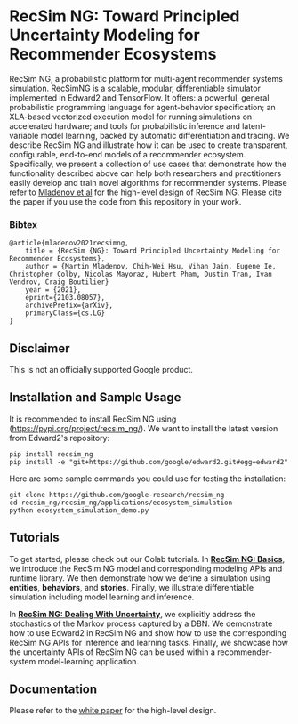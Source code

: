 # RecSim NG: Toward Principled Uncertainty Modeling for Recommender Ecosystems

RecSim NG, a probabilistic platform for multi-agent recommender systems
simulation. RecSimNG is a scalable, modular, differentiable simulator
implemented in Edward2 and TensorFlow. It offers: a powerful, general
probabilistic programming language for agent-behavior specification; an
XLA-based vectorized execution model for running simulations on accelerated
hardware; and tools for probabilistic inference and latent-variable model
learning, backed by automatic differentiation and tracing. We describe RecSim NG
and illustrate how it can be used to create transparent, configurable,
end-to-end models of a recommender ecosystem. Specifically, we present a
collection of use cases that demonstrate how the functionality described above
can help both researchers and practitioners easily develop and train novel
algorithms for recommender systems. Please refer to
[Mladenov et al](https://arxiv.org/abs/2103.08057) for the
high-level design of RecSim NG. Please cite the paper if you use the code from
this repository in your work.

### Bibtex

```
@article{mladenov2021recsimng,
    title = {RecSim {NG}: Toward Principled Uncertainty Modeling for Recommender Ecosystems},
    author = {Martin Mladenov, Chih-Wei Hsu, Vihan Jain, Eugene Ie, Christopher Colby, Nicolas Mayoraz, Hubert Pham, Dustin Tran, Ivan Vendrov, Craig Boutilier}
    year = {2021},
    eprint={2103.08057},
    archivePrefix={arXiv},
    primaryClass={cs.LG}
}
```

<a id='Disclaimer'></a>

## Disclaimer

This is not an officially supported Google product.

## Installation and Sample Usage

It is recommended to install RecSim NG using
(https://pypi.org/project/recsim_ng/). We want to install the latest version
from Edward2's repository:

```shell
pip install recsim_ng
pip install -e "git+https://github.com/google/edward2.git#egg=edward2"
```

Here are some sample commands you could use for testing the installation:

```
git clone https://github.com/google-research/recsim_ng
cd recsim_ng/recsim_ng/applications/ecosystem_simulation
python ecosystem_simulation_demo.py
```

## Tutorials

To get started, please check out our Colab tutorials. In
[**RecSim NG: Basics**](https://nbviewer.jupyter.org/github/google-research/recsim_ng/blob/master/recsim_ng/colab/RecSim_NG_Basics.ipynb),
we introduce the RecSim NG model and corresponding modeling APIs and runtime
library. We then demonstrate how we define a simulation using **entities**,
**behaviors**, and **stories**. Finally, we illustrate differentiable
simulation including model learning and inference.

In [**RecSim NG: Dealing With Uncertainty**](https://nbviewer.jupyter.org/github/google-research/recsim_ng/blob/master/recsim_ng/colab/RecSim_NG_Dealing_With_Uncertainty.ipynb),
we explicitly address the stochastics of the Markov process captured by a DBN.
We demonstrate how to use Edward2 in RecSim NG and show how to use the
corresponding RecSim NG APIs for inference and learning tasks. Finally, we
showcase how the uncertainty APIs of RecSim NG can be used within a
recommender-system model-learning application.

## Documentation


Please refer to the [white paper](https://arxiv.org/abs/2103.08057)
for the high-level design.
